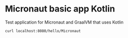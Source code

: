 # Micronaut basic app Kotlin

Test application for Micronaut and GraalVM that uses Kotlin

```
curl localhost:8080/hello/Micronaut
```
